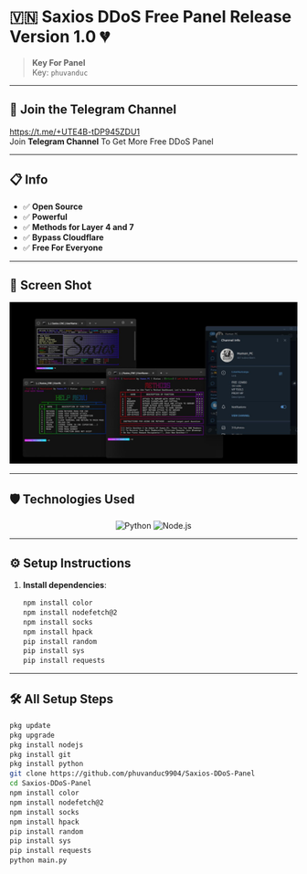 # 🇻🇳 **Saxios DDoS Free Panel Release Version 1.0** 💔
> **Key For Panel**  
> Key: `phuvanduc`

---

## 📱 **Join the Telegram Channel**
https://t.me/+UTE4B-tDP945ZDU1  
Join **Telegram Channel** To Get More Free DDoS Panel  

---

## 📋 **Info**
- ✅ **Open Source**
- ✅ **Powerful**
- ✅ **Methods for Layer 4 and 7**
- ✅ **Bypass Cloudflare**
- ✅ **Free For Everyone**

---

## 📸 **Screen Shot**
![Screen Shot](IMG_20250114_152734_869.jpg)

---

## 🛡️ **Technologies Used**

<p align="center">
    <img src="https://img.shields.io/badge/python-3.9-blue?logo=python&logoColor=white&style=for-the-badge" alt="Python">
    <img src="https://img.shields.io/badge/node.js-16.x-green?logo=nodedotjs&logoColor=white&style=for-the-badge" alt="Node.js">
</p>

---

## ⚙️ **Setup Instructions**

1. **Install dependencies**:
    ```sh
    npm install color
    npm install nodefetch@2
    npm install socks
    npm install hpack
    pip install random
    pip install sys
    pip install requests
    ```

---

## 🛠 **All Setup Steps**

```sh
pkg update
pkg upgrade 
pkg install nodejs
pkg install git
pkg install python
git clone https://github.com/phuvanduc9904/Saxios-DDoS-Panel
cd Saxios-DDoS-Panel
npm install color
npm install nodefetch@2
npm install socks
npm install hpack
pip install random
pip install sys
pip install requests
python main.py
